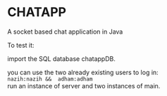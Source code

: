 # CHATAPP
A socket based chat application in Java

To test it:

import the SQL database chatappDB.

you can use the two already existing users to log in:
\
``
nazih:nazih && 
adham:adham
``
\
run an instance of server and two instances of main.
